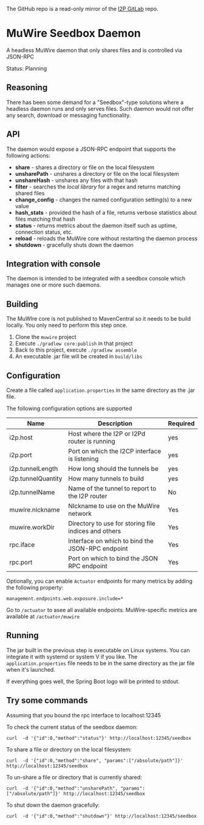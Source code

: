 The GitHub repo is a read-only mirror of the [I2P GitLab](https://i2pgit.org/zlatinb/muwire-seedbox-daemon) repo.

# MuWire Seedbox Daemon

A headless MuWire daemon that only shares files and is controlled via JSON-RPC

Status: Planning

## Reasoning

There has been some demand for a "Seedbox"-type solutions where a headless daemon runs and only serves files.  Such daemon would not offer any search, download or messaging functionality.

## API

The daemon would expose a JSON-RPC endpoint that supports the following actions:

* **share** - shares a directory or file on the local filesystem
* **unsharePath** - unshares a directory or file on the local filesystem
* **unshareHash** - unshares any files with that hash
* **filter** - searches the *local library* for a regex and returns matching shared files
* **change_config** - changes the named configuration setting(s) to a new value
* **hash_stats** - provided the hash of a file, returns verbose statistics about files matching that hash
* **status** - returns metrics about the daemon itself such as uptime, connection status, etc.
* **reload** - reloads the MuWire core without restarting the daemon process
* **shutdown** - gracefully shuts down the daemon

## Integration with console

The daemon is intended to be integrated with a seedbox console which manages one or more such daemons.

## Building

The MuWIre core is not published to MavenCentral so it needs to be build locally.  You only need to perform this step once.
1. Clone the `muwire` project
2. Execute `./gradlew core:publish` in that project
3. Back to this project, execute `./gradlew assemble`
3. An executable .jar file will be created in `build/libs`

## Configuration
Create a file called `application.properties` in the same directory as the .jar file.

The following configuration options are supported

|Name|Description|Required|
|---|---|---|
|i2p.host|Host where the I2P or I2Pd router is running|yes|
|i2p.port|Port on which the I2CP interface is listening|yes|
|i2p.tunnelLength|How long should the tunnels be |yes|
|i2p.tunnelQuantity|How many tunnels to build|yes|
|i2p.tunnelName|Name of the tunnel to report to the I2P router | No|
|muwire.nickname|NIckname to use on the MuWire network|Yes|
|muwire.workDir|Directory to use for storing file indices and others|Yes|
|rpc.iface|Interface on which to bind the JSON-RPC endpoint|Yes|
|rpc.port|Port on which to bind the JSON RPC endpoint|Yes|

Optionally, you can enable `Actuator` endpoints for many metrics by adding the following property:
```
management.endpoints.web.exposure.include=*
```
Go to `/actuator` to asee all available endpoints.  MuWire-specific metrics are available at `/actuator/muwire`


## Running
The jar built in the previous step is executable on Linux systems.  You can integrate it with systemd or system V if you like.  The `application.properties` file needs to be in the same directory as the jar file when it's launched.

If everything goes well, the Spring Boot logo will be printed to stdout.

## Try some commands

Assuming that you bound the rpc interface to localhost:12345

To check the current status of the seedbox daemon:
```
curl  -d '{"id":0,"method":"status"}' http://localhost:12345/seedbox
```

To share a file or directory on the local filesystem:
```
curl  -d '{"id":0,"method":"share", "params":["/absolute/path"]}' http://localhost:12345/seedbox
```

To un-share a file or directory that is currently shared:
```
curl  -d '{"id":0,"method":"unsharePath", "params":["/absolute/path"]}' http://localhost:12345/seedbox
```

To shut down the daemon gracefully:
```
curl  -d '{"id":0,"method":"shutdown"}' http://localhost:12345/seedbox
```

